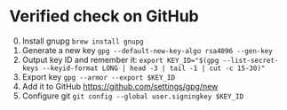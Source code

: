 # Verified check on GitHub

0. Install gnupg `brew install gnupg`
0. Generate a new key `gpg --default-new-key-algo rsa4096 --gen-key`
0. Output key ID and remember it: `export KEY_ID="$(gpg --list-secret-keys --keyid-format LONG | head -3 | tail -1 | cut -c 15-30)"`
0. Export key `gpg --armor --export $KEY_ID`
0. Add it to GitHub https://github.com/settings/gpg/new
0. Configure git `git config --global user.signingkey $KEY_ID`

